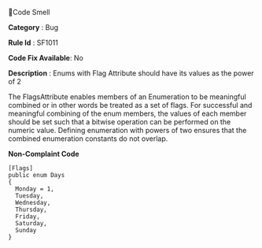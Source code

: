 🔖Code Smell

**Category** : Bug

**Rule Id** : SF1011

**Code Fix Available**: No

**Description** : Enums with Flag Attribute should have its values as the power of 2

The FlagsAttribute enables members of an Enumeration to be meaningful combined or in other words be treated as a set of flags. For successful and meaningful combining of the enum members, the values of each member should be set such that a bitwise operation can be performed on the numeric value. Defining enumeration with powers of two ensures that the combined enumeration constants do not overlap.

**Non-Complaint Code**

```
[Flags]
public enum Days
{
  Monday = 1,
  Tuesday,
  Wednesday,
  Thursday,
  Friday,
  Saturday,
  Sunday
}
```
